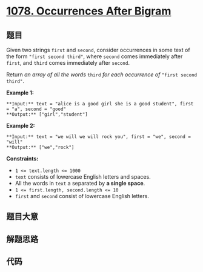 # [1078. Occurrences After Bigram](https://leetcode.com/problems/occurrences-after-bigram)

## 题目

Given two strings `first` and `second`, consider occurrences in some text of
the form `"first second third"`, where `second` comes immediately after
`first`, and `third` comes immediately after `second`.

Return _an array of all the words_ `third` _for each occurrence of_ `"first
second third"`.



**Example 1:**

    
    
    **Input:** text = "alice is a good girl she is a good student", first = "a", second = "good"
    **Output:** ["girl","student"]
    

**Example 2:**

    
    
    **Input:** text = "we will we will rock you", first = "we", second = "will"
    **Output:** ["we","rock"]
    



**Constraints:**

  * `1 <= text.length <= 1000`
  * `text` consists of lowercase English letters and spaces.
  * All the words in `text` a separated by **a single space**.
  * `1 <= first.length, second.length <= 10`
  * `first` and `second` consist of lowercase English letters.


## 题目大意

## 解题思路

## 代码

```javascript

```
